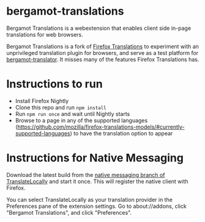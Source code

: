 # bergamot-translations
Bergamot Translations is a webextension that enables client side in-page translations for web browsers.

Bergamot Translations is a fork of [Firefox Translations](https://github.com/mozilla/firefox-translations) to experiment with an unprivileged translation plugin for browsers, and serve as a test platform for [bergamot-translator](https://github.com/browsermt/bergamot-translator). It misses many of the features Firefox Translations has.

# Instructions to run
- Install Firefox Nightly
- Clone this repo and run `npm install`
- Run `npm run once` and wait until Nightly starts
- Browse to a page in any of the supported languages (https://github.com/mozilla/firefox-translations-models/#currently-supported-languages) to have the translation option to appear

# Instructions for Native Messaging
Download the latest build from the [native messaging branch of TranslateLocally](https://github.com/XapaJIaMnu/translateLocally/actions?query=branch%3Anativemsg_cli) and start it once. This will register the native client with Firefox.

You can select TranslateLocally as your translation provider in the Preferences pane of the extension settings. Go to about://addons, click "Bergamot Translations", and click "Preferences".
